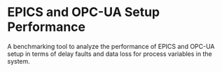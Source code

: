 # EPICS and OPC-UA Setup Performance

A benchmarking tool to analyze the performance of EPICS and OPC-UA setup in terms of delay faults and data loss for process variables in the system.